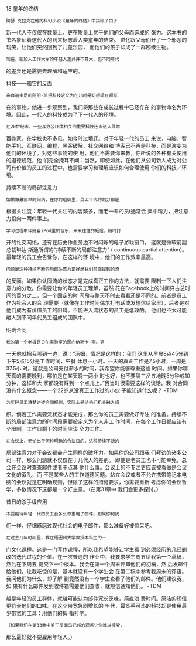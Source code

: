 18 童年的终结

    阿瑟·克拉克在他的科幻小说《童年的终结》中描绘了由于
新一代人不仅仅在数量上，更在质量上优于他们的父母而造成的
张力。这本书的书名象征着这代人的到来标志着人类童年的结束。
进化跟父母们开了一个邪恶的玩笑，让他们突然回到了儿童乐园，
而他们的孩子却成了一群超级生物。

    现在，新加人工作大军的年轻人差异并不算大，但不同年代
的差异还是需要去理解和适应的。

科技——和它的反面

    来自迪士尼的阿伦·凯把科技定义为在儿时是幻想现在却存
在的事物。他进一步观察到，我们将那些在成长过程中已经存在
的事物命名为环境。因此，一代人的科技成为了下一代人的环境。

    在20世纪末，一些与办公环境相关的重要科技还未进入寻常
百姓家，在学校也不多见。如今时过境迁。对于年轻一代的员工
来说，电脑、智能手机、互联网、编程、黑客破解、社交网络和
博客已不再是科技，而是演变为他们的环境了。对这些事物的使
用，他们不需要你来教，你所说的各种有关使用的道德规范，他
们完全掩耳不闻：当然，即使如此，在他们从公司新人成为对公
司有价值的员工的过程中，也需要学习和理解应该如何合理使用
你们的科技／环境。

持续不断的局部注意力

    如果做最简单的归纳，在你的组织里，员工年代的划分都是
根据关注度：年轻一代关注的内容繁多，而老一辈的员t通常会
集中精力，把注意力投向一两件事上。

    学习过程中伴随着iPod里的音乐，来来往往的短信，随时打
开的社交网络，还有在历史作业旁边不时闪烁的电子游戏窗口，
这就是微软前副总裁琳达·斯通所谓的“持续不断的局部注意力”
( continuous partial attention)。最年轻的员工会告诉你，在这样的环
境中，他们的工作效率最高。

    问题是这种持续不断的局部注意力正好是我们前面提到的流
的反面。如果你认同流的状态才是完成真正工作的方法，就需要
限制一下人们注意力的分散。你需要让你的年轻员工理解，虽然
花在Facebook上的时间只占总时间的百分之二，但一个固定的时
间段与整天不时去看看还是不同的。前者是员工作为社会人的合
理需要（就像在工作时间偶尔打电话或发短信给家里），后者是对
他们成为有价值员工的阻碍。不能进入流状态的员工是低效酌，
他们也不太可能融人到不同年代员工组成的团队中。

明确合同

    我的第一个老板是贝尔实验室的图门纳斯卡·李。第
一天他就把我叫到一边，说：“汤姆，情况是这样的：我们
这里从早晨8点45分到下午5点15分是工作时间，午餐
休息一小时。一天的真正工作是7.5小时，一周是37.5小
时。这就是公司支付薪水的时间，我希望你能够尊重这些
时间。如果你哪天真的需要晚到，哪怕是在某天晚一两小
时也好，也不要隔三岔五地晚5分钟或10分钟，这样和大
家都没有踩到一个点儿上。”我当时很需要这样的谈话。我
对合同没有什么概念——一个22岁从没真正工作过的小伙
子能知道什么呢？
-TDM

    为年轻员工清楚讲述合同规则，实际上是给他们机会融入组
织。倘若工作需要流状态才能完成，那么你的员工需要做好专注
的准备。持续不断的局部注意力的时间段需要被定义为个人非工
作时间，在每个工作日都应该有个限制。工作日剩下的时间应该
全力工作。

    在会议上，无论出于何种明确的合法目的，这种持续不断的
局部注意力对于会议都会产生同样的破坏力。如果你的公司跟我
们拜访的诸多公司一样，那么问题就不仅仅在于几代人的差别。
即使是老员工也不可能幸免，总会在会议时查查邮件或者干点其
他什么事。会议上的不专注更应该被看做是会议文化的紊乱，而
不是某些人的工作道德问题。站立会议或者不允许携带笔记本电
脑的会议就是在明确规则，但除了这样的措施要求，你需要重新
考虑你的会议哲学，多数情况下这都是一个好主意。（在第31章中
我们会更多探讨。）

昔日的杀手级应用

    不要期待年轻一代的员工会多么尊重电子邮件。如果你和我
们一样，仔细琢磨过现代社会的电子邮件，那么准备好被惊呆吧。

    在过去几年时间里，我在缅因州大学教授本科生的一
门文化课程。这是一门写作课程，所以我希望能够让学生看
到必须经历的几经删改的迭代过程的价值。在一次普通的
作业中，我要求学生周五给我第一个草稿，然后在下周五
提交下一个版本。我会在第一个周末评审他们的初稿，然
后发邮件给他们。让我吃惊的是，基本就没有一个学生会
在第二稿中参考我周末的评语。我问他们为什么，却了解
到竟然没有一个学生查看了他们的邮件。他们建议我，如
果有什么邮件发到收件箱需要他们查收，就短信通知他们。
-TDM

  越是年轻的员工群体，就越可能认为邮件冗长乏味，简直浪
费时间。简洁的短信更符合他们的口味。在这个带宽急剧增长的
年代，最炙手可热的科技却是使用最少带宽的工具：用他们的拇
指打字。

    （如果我们在第33章中关于反面乌托邦的观点让你难以接受，
那么最好就不要雇用年轻人。）